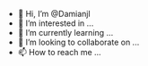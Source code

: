 - 👋 Hi, I’m @Damianjl
- 👀 I’m interested in ...
- 🌱 I’m currently learning ...
- 💞️ I’m looking to collaborate on ...
- 📫 How to reach me ...

<!---
Damianjl/Damianjl is a ✨ special ✨ repository because its `README.md` (this file) appears on your GitHub profile.
You can click the Preview link to take a look at your changes.
--->
